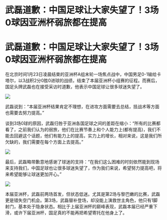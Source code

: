 # 武磊道歉：中国足球让大家失望了！3场0球因亚洲杯弱旅都在提高

# 武磊道歉：中国足球让大家失望了！3场0球因亚洲杯弱旅都在提高

在北京时间1月23日凌晨结束的亚洲杯A组末轮一场焦点战中，中国男足0-1输给卡塔尔，以3战积2分0胜0进球的战绩，结束了本届亚洲杯小组赛的征程。而赛后，国足头牌武磊也在接受采访时道歉，他表示中国足球让很多球迷失望了。

![](https://inews.gtimg.com/news_bt/OFhCYsabNU39Qthkab7-G82-g58I80Lenp1GTX91VzaHAAA/1000)

武磊说到：“本届亚洲杯结果肯定不理想，在进攻方面需要去总结，技战术等方面也需要去努力提高。”

谈到3场0球的原因，武磊归咎于亚洲各国足球之间的差距在缩小：“所有的比赛都看了，之前我们认为的弱旅，他们在比赛节奏上和个人能力上(都有提高)，我们不能去回避这个话题，他们有能力上的提高，实力上的增长，相对来说，这是我们所欠缺的，我们需要在每个方面上去提高。”

![](https://inews.gtimg.com/news_bt/Od4bQl90hfFUs-7-0JOQsWg_TlVpMhZ29Kep7tqURVn3cAA/1000)

最后，武磊略带歉意地感谢了球迷的支持：“在我们这么困难的时刻依然能到现场来支持我们，中国足球也让很多球迷失望了，作为我们来说，希望努力提高吧，将来希望能够让球迷更加开心。”

![](https://inews.gtimg.com/om_bt/OKiY9bTKJ07i7SMWC5NvFlXxaaUbAhMMIs4_XTfguHK0kAA/1000)

本届亚洲杯，武磊前两场首发，但状态低迷。尤其是第2场与黎巴嫩的比赛，武磊更是错失空门机会。第3场，武磊替补登场，却没能上演救世主角色，他只有1脚射门，基本处于隐身状态。相比于上届亚洲杯的巅峰表现，武磊本届已经严重下滑，或许下届亚洲杯，国足真的不能再把希望寄托在他身上了。

